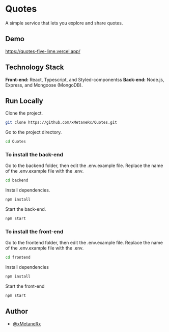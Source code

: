 # Quotes
A simple service that lets you explore and share quotes.

## Demo
https://quotes-five-lime.vercel.app/

## Technology Stack
**Front-end:** React, Typescript, and Styled-componentss
**Back-end:** Node.js, Express, and Mongoose (MongoDB).

## Run Locally
Clone the project.
```bash
git clone https://github.com/xMetaneRx/Quotes.git
```

Go to the project directory.
```bash
cd Quotes
```

### To install the back-end
Go to the backend folder, then edit the .env.example file. Replace the name of the .env.example file with the .env.
```bash
cd backend
```

Install dependencies.
```bash
npm install
```

Start the back-end.
```bash
npm start
```

### To install the front-end
Go to the frontend folder, then edit the .env.example file. Replace the name of the .env.example file with the .env.
```bash
cd frontend
```

Install dependencies
```bash
npm install
```

Start the front-end
```bash
npm start
```

## Author
- [@xMetaneRx](https://github.com/xMetaneRx/)
